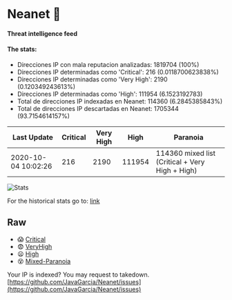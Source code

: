 # Neanet :hocho:
#### Threat intelligence feed
#### The stats:

- Direcciones IP con mala reputacion analizadas: 1819704 (100%)
- Direcciones IP determinadas como 'Critical':  216 (0.0118700623838%)
- Direcciones IP determinadas como 'Very High':  2190 (0.120349243613%)
- Direcciones IP determinadas como 'High':  111954 (6.1523192783)
- Total de direcciones IP indexadas en Neanet:  114360 (6.2845385843%)
- Total de direcciones IP descartadas en Neanet:  1705344 (93.7154614157%)

| Last Update | Critical | Very High | High | Paranoia |
| --- | --- | --- | --- | --- |
| 2020-10-04 10:02:26 | 216 | 2190 | 111954 | 114360 mixed list (Critical + Very High + High)|

![Stats](https://docs.google.com/spreadsheets/d/e/2PACX-1vSnaNMIXVabIpDJjufMlzH7poXnshF3mgd8Is1g9ytUEzVsP5my4Trn8f-xkoLLQ38xpL3HtmUexLo6/pubchart?oid=501124687&format=image)

For the historical stats go to: [link](/stats.csv)
## Raw
- :scream: [Critical](https://raw.githubusercontent.com/JavaGarcia/Neanet/master/blacklists/neanet_critical.txt)
- :fearful: [VeryHigh](https://raw.githubusercontent.com/JavaGarcia/Neanet/master/blacklists/neanet_veryHigh.txtt)
- :frowning: [High](https://raw.githubusercontent.com/JavaGarcia/Neanet/master/blacklists/neanet_high.txt)
- :dizzy_face: [Mixed-Paranoia](https://raw.githubusercontent.com/JavaGarcia/Neanet/master/blacklists/neanet_all.txt)


Your IP is indexed? You may request to takedown. [https://github.com/JavaGarcia/Neanet/issues](https://github.com/JavaGarcia/Neanet/issues)























































































































































































































































































































































































































































































































































































































































































































































































































































































































































































































































































































































































































































